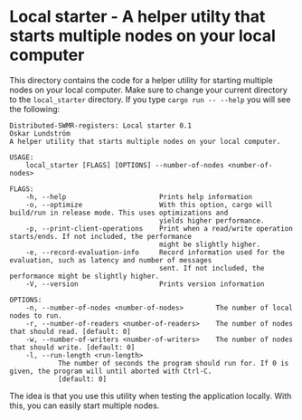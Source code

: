 
# Local starter - A helper utilty that starts multiple nodes on your local computer

This directory contains the code for a helper utility for starting multiple nodes on your local computer. Make sure to change your current directory to the `local_starter` directory. If you type `cargo run -- --help` you will see the following:

```
Distributed-SWMR-registers: Local starter 0.1
Oskar Lundström
A helper utility that starts multiple nodes on your local computer.

USAGE:
    local_starter [FLAGS] [OPTIONS] --number-of-nodes <number-of-nodes>

FLAGS:
    -h, --help                       Prints help information
    -o, --optimize                   With this option, cargo will build/run in release mode. This uses optimizations and
                                     yields higher performance.
    -p, --print-client-operations    Print when a read/write operation starts/ends. If not included, the performance
                                     might be slightly higher.
    -e, --record-evaluation-info     Record information used for the evaluation, such as latency and number of messages
                                     sent. If not included, the performance might be slightly higher.
    -V, --version                    Prints version information

OPTIONS:
    -n, --number-of-nodes <number-of-nodes>        The number of local nodes to run.
    -r, --number-of-readers <number-of-readers>    The number of nodes that should read. [default: 0]
    -w, --number-of-writers <number-of-writers>    The number of nodes that should write. [default: 0]
    -l, --run-length <run-length>
            The number of seconds the program should run for. If 0 is given, the program will until aborted with Ctrl-C.
            [default: 0]
```

The idea is that you use this utility when testing the application locally. With this, you can easily start multiple nodes.

